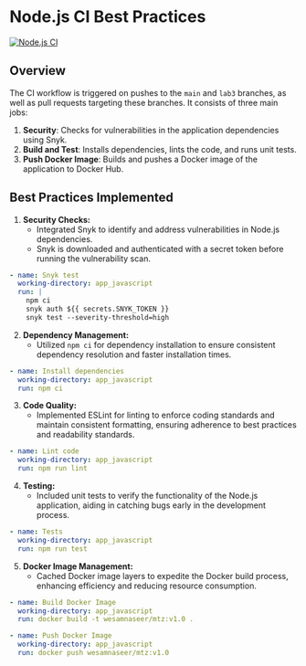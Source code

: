 # Node.js CI Best Practices

[![Node.js CI](https://github.com/wesam-naseer/S24-core-course-labs/actions/workflows/javascript-ci.yaml/badge.svg?branch=lab3)](https://github.com/wesam-naseer/S24-core-course-labs/actions/workflows/javascript-ci.yaml)

## Overview

The CI workflow is triggered on pushes to the `main` and `lab3` branches, as well as pull requests targeting these branches. It consists of three main jobs:

1. **Security**: Checks for vulnerabilities in the application dependencies using Snyk.
2. **Build and Test**: Installs dependencies, lints the code, and runs unit tests.
3. **Push Docker Image**: Builds and pushes a Docker image of the application to Docker Hub.

## Best Practices Implemented

1. **Security Checks:**
   - Integrated Snyk to identify and address vulnerabilities in Node.js dependencies.
   - Snyk is downloaded and authenticated with a secret token before running the vulnerability scan.

```yaml
- name: Snyk test
  working-directory: app_javascript
  run: |
    npm ci
    snyk auth ${{ secrets.SNYK_TOKEN }}
    snyk test --severity-threshold=high
```

2. **Dependency Management:**
   - Utilized `npm ci` for dependency installation to ensure consistent dependency resolution and faster installation times.

```yaml
- name: Install dependencies
  working-directory: app_javascript
  run: npm ci
```

3. **Code Quality:**
   - Implemented ESLint for linting to enforce coding standards and maintain consistent formatting, ensuring adherence to best practices and readability standards.

```yaml
- name: Lint code
  working-directory: app_javascript
  run: npm run lint
```

4. **Testing:**
   - Included unit tests to verify the functionality of the Node.js application, aiding in catching bugs early in the development process.

```yaml
- name: Tests
  working-directory: app_javascript
  run: npm run test
```

5. **Docker Image Management:**
   - Cached Docker image layers to expedite the Docker build process, enhancing efficiency and reducing resource consumption.

```yaml
- name: Build Docker Image
  working-directory: app_javascript
  run: docker build -t wesamnaseer/mtz:v1.0 .
```

```yaml
- name: Push Docker Image
  working-directory: app_javascript
  run: docker push wesamnaseer/mtz:v1.0
```
